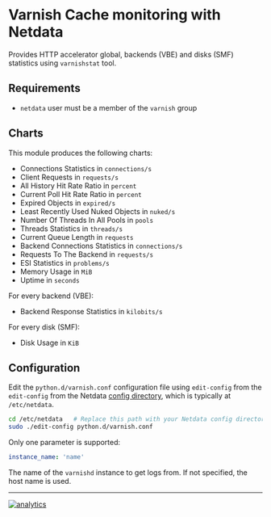 <!--
title: "Varnish Cache monitoring with Netdata"
custom_edit_url: https://github.com/netdata/netdata/edit/master/collectors/python.d.plugin/varnish/README.md
sidebar_label: "Varnish Cache"
-->

# Varnish Cache monitoring with Netdata

Provides HTTP accelerator global, backends (VBE) and disks (SMF) statistics using `varnishstat` tool.


## Requirements

-   `netdata` user must be a member of the `varnish` group 

## Charts

This module produces the following charts:

-   Connections Statistics in `connections/s`
-   Client Requests in `requests/s`
-   All History Hit Rate Ratio in `percent`
-   Current Poll Hit Rate Ratio in `percent`
-   Expired Objects in `expired/s`
-   Least Recently Used Nuked Objects in `nuked/s`
-   Number Of Threads In All Pools in `pools`
-   Threads Statistics in `threads/s`
-   Current Queue Length in `requests`
-   Backend Connections Statistics in `connections/s`
-   Requests To The Backend in `requests/s`
-   ESI Statistics in `problems/s`
-   Memory Usage in `MiB`
-   Uptime in `seconds`

For every backend (VBE):

-   Backend Response Statistics in `kilobits/s`

For every disk (SMF):

-   Disk Usage in `KiB` 

## Configuration

Edit the `python.d/varnish.conf` configuration file using `edit-config` from the `edit-config` from the Netdata [config
directory](/docs/configure/nodes.md), which is typically at `/etc/netdata`.

```bash
cd /etc/netdata   # Replace this path with your Netdata config directory, if different
sudo ./edit-config python.d/varnish.conf
```

Only one parameter is supported:

```yaml
instance_name: 'name'
```

The name of the `varnishd` instance to get logs from. If not specified, the host name is used.

---

[![analytics](https://www.google-analytics.com/collect?v=1&aip=1&t=pageview&_s=1&ds=github&dr=https%3A%2F%2Fgithub.com%2Fnetdata%2Fnetdata&dl=https%3A%2F%2Fmy-netdata.io%2Fgithub%2Fcollectors%2Fpython.d.plugin%2Fvarnish%2FREADME&_u=MAC~&cid=5792dfd7-8dc4-476b-af31-da2fdb9f93d2&tid=UA-64295674-3)](<>)
